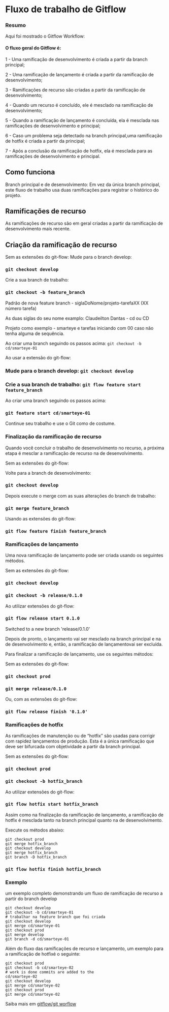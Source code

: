 # Fluxo de trabalho de Gitflow

### Resumo

Aqui foi mostrado o Gitflow Workflow:

#### O fluxo geral do Gitflow é:

1 - Uma ramificação de desenvolvimento é criada a partir da branch principal;

2 - Uma ramificação de lançamento é criada a partir da ramificação de desenvolvimento;

3 - Ramificações de recurso são criadas a partir da ramificação de desenvolvimento;

4 - Quando um recurso é concluído, ele é mesclado na ramificação de desenvolvimento;

5 - Quando a ramificação de lançamento é concluída, ela é mesclada nas ramificações de desenvolvimento e principal;

6 - Caso um problema seja detectado na branch principal,uma ramificação de hotfix é criada a partir da principal;

7 - Após a conclusão da ramificação de hotfix, ela é mesclada para as ramificações de desenvolvimento e principal.

## Como funciona

Branch principal e de desenvolvimento:
Em vez da única branch principal, este fluxo de trabalho usa duas ramificações para registrar o histórico do projeto.

## Ramificações de recurso

As ramificações de recurso são em geral criadas a partir da ramificação de desenvolvimento mais recente.

## Criação da ramificação de recurso

Sem as extensões do git-flow:
Mude para o branch develop:

### `git checkout develop`

Crie a sua branch de trabalho:

### `git checkout -b feature_branch`

Padrão de nova feature branch - siglaDoNome/projeto-tarefaXX (XX número tarefa)

As duas siglas do seu nome examplo: Claudeilton Dantas - cd ou CD

Projeto como exemplo - smarteye e tarefas iniciando com 00 caso não tenha alguma de sequência.

Ao criar uma branch seguindo os passos acima: `git checkout -b cd/smarteye-01`

Ao usar a extensão do git-flow:

### Mude para o branch develop: `git checkout develop`

### Crie a sua branch de trabalho: `git flow feature start feature_branch`

Ao criar uma branch seguindo os passos acima:

### `git feature start cd/smarteye-01`

Continue seu trabalho e use o Git como de costume.

### Finalização da ramificação de recurso

Quando você concluir o trabalho de desenvolvimento no recurso, a próxima etapa é mesclar a ramificação de recurso na de desenvolvimento.

Sem as extensões do git-flow:

Volte para a branch de desenvolvimento:

### `git checkout develop`

Depois execute o merge com as suas alterações do branch de trabalho:

### `git merge feature_branch`

Usando as extensões do git-flow:

### `git flow feature finish feature_branch`

### Ramificações de lançamento

Uma nova ramificação de lançamento pode ser criada usando os seguintes métodos.

Sem as extensões do git-flow:

### `git checkout develop`

### `git checkout -b release/0.1.0`

Ao utilizar extensões do git-flow:

### `git flow release start 0.1.0`

Switched to a new branch 'release/0.1.0'

Depois de pronto, o lançamento vai ser mesclado na branch principal e na de desenvolvimento e, então, a ramificação de lançamentovai ser excluída.

Para finalizar a ramificação de lançamento, use os seguintes métodos:

Sem as extensões do git-flow:

### `git checkout prod`

### `git merge release/0.1.0`

Ou, com as extensões do git-flow:

### `git flow release finish '0.1.0'`

### Ramificações de hotfix

As ramificações de manutenção ou de “hotfix” são usadas para corrigir com rapidez lançamentos de produção.
Esta é a única ramificação que deve ser bifurcada com objetividade a partir da branch principal.

Sem as extensões do git-flow:

### `git checkout prod`

### `git checkout -b hotfix_branch`

Ao utilizar extensões do git-flow:

### `git flow hotfix start hotfix_branch`

Assim como na finalização da ramificação de lançamento, a ramificação de hotfix é mesclada tanto na branch principal quanto na de desenvolvimento.

Execute os métodos abaixo:

```
git checkout prod
git merge hotfix_branch
git checkout develop
git merge hotfix_branch
git branch -D hotfix_branch
```

### `git flow hotfix finish hotfix_branch`

### Exemplo

um exemplo completo demonstrando um fluxo de ramificação de recurso a partir do branch develop

```
git checkout develop
git checkout -b cd/smarteye-01
# trabalhar na feature branch que foi criada
git checkout develop
git merge cd/smarteye-01
git checkout prod
git merge develop
git branch -d cd/smarteye-01
```

Além do fluxo das ramificações de recurso e lançamento, um exemplo para a ramificação de hotfixé o seguinte:

```
git checkout prod
git checkout -b cd/smarteye-02
# work is done commits are added to the
cd/smarteye-02
git checkout develop
git merge cd/smarteye-02
git checkout prod
git merge cd/smarteye-02
```

Saiba mais em [gitflow/git worflow](https://www.atlassian.com/br/git/tutorials/comparing-workflows/gitflow-workflow)

